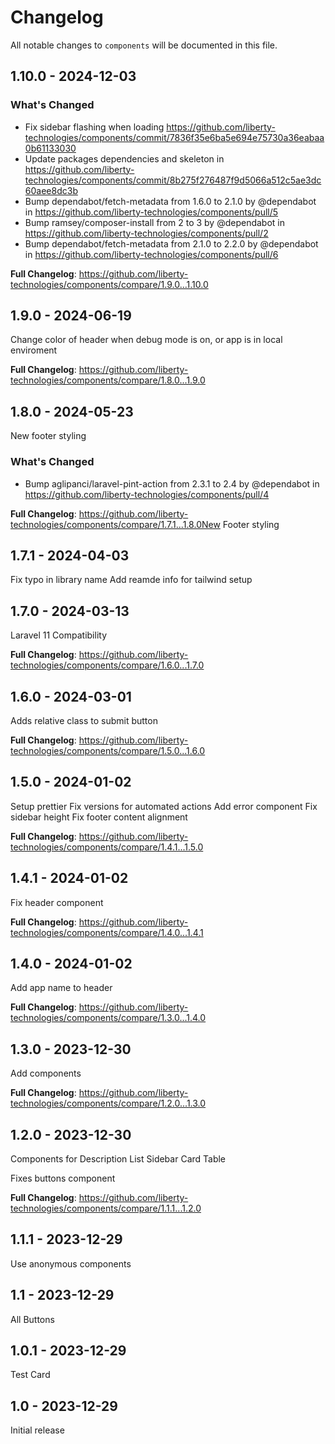 # Changelog

All notable changes to `components` will be documented in this file.

## 1.10.0 - 2024-12-03

### What's Changed

* Fix sidebar flashing when loading https://github.com/liberty-technologies/components/commit/7836f35e6ba5e694e75730a36eabaa0b61133030
* Update packages dependencies and skeleton in https://github.com/liberty-technologies/components/commit/8b275f276487f9d5066a512c5ae3dc60aee8dc3b
* Bump dependabot/fetch-metadata from 1.6.0 to 2.1.0 by @dependabot in https://github.com/liberty-technologies/components/pull/5
* Bump ramsey/composer-install from 2 to 3 by @dependabot in https://github.com/liberty-technologies/components/pull/2
* Bump dependabot/fetch-metadata from 2.1.0 to 2.2.0 by @dependabot in https://github.com/liberty-technologies/components/pull/6

**Full Changelog**: https://github.com/liberty-technologies/components/compare/1.9.0...1.10.0

## 1.9.0 - 2024-06-19

Change color of header when debug mode is on, or app is in local enviroment

**Full Changelog**: https://github.com/liberty-technologies/components/compare/1.8.0...1.9.0

## 1.8.0 - 2024-05-23

New footer styling

### What's Changed

* Bump aglipanci/laravel-pint-action from 2.3.1 to 2.4 by @dependabot in https://github.com/liberty-technologies/components/pull/4

**Full Changelog**: https://github.com/liberty-technologies/components/compare/1.7.1...1.8.0New Footer styling

## 1.7.1 - 2024-04-03

Fix typo in library name
Add reamde info for tailwind setup

## 1.7.0 - 2024-03-13

Laravel 11 Compatibility

**Full Changelog**: https://github.com/liberty-technologies/components/compare/1.6.0...1.7.0

## 1.6.0 - 2024-03-01

Adds relative class to submit button

**Full Changelog**: https://github.com/liberty-technologies/components/compare/1.5.0...1.6.0

## 1.5.0 - 2024-01-02

Setup prettier
Fix versions for automated actions
Add error component
Fix sidebar height
Fix footer content alignment

**Full Changelog**: https://github.com/liberty-technologies/components/compare/1.4.1...1.5.0

## 1.4.1 - 2024-01-02

Fix header component

**Full Changelog**: https://github.com/liberty-technologies/components/compare/1.4.0...1.4.1

## 1.4.0 - 2024-01-02

Add app name to header

**Full Changelog**: https://github.com/liberty-technologies/components/compare/1.3.0...1.4.0

## 1.3.0 - 2023-12-30

Add components

**Full Changelog**: https://github.com/liberty-technologies/components/compare/1.2.0...1.3.0

## 1.2.0 - 2023-12-30

Components for
Description List
Sidebar
Card
Table

Fixes buttons component

**Full Changelog**: https://github.com/liberty-technologies/components/compare/1.1.1...1.2.0

## 1.1.1 - 2023-12-29

Use anonymous components

## 1.1 - 2023-12-29

All Buttons

## 1.0.1 - 2023-12-29

Test Card

## 1.0 - 2023-12-29

Initial release
